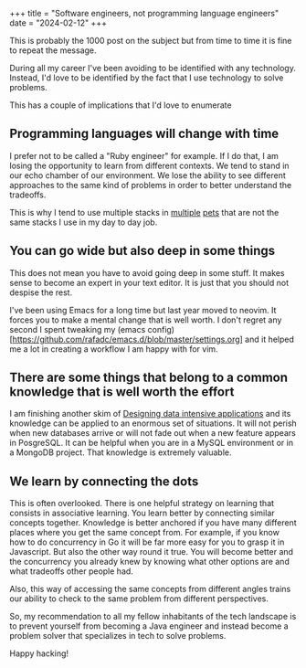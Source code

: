 +++
title = "Software engineers, not programming language engineers"
date = "2024-02-12"
+++

This is probably the 1000 post on the subject but from time to time it is fine to repeat the message.

During all my career I've been avoiding to be identified with any technology. Instead, I'd love to be identified by the fact that I use technology to solve problems.

This has a couple of implications that I'd love to enumerate

## Programming languages will change with time

I prefer not to be called a "Ruby engineer" for example. If I do that, I am losing the opportunity to learn from different contexts. We tend to stand in our echo chamber of our environment. We lose the ability to see different approaches to the same kind of problems in order to better understand the tradeoffs.

This is why I tend to use multiple stacks in [multiple](https://github.com/rafadc/micropomo) [pets](https://github.com/rafadc/library.joy.pm) that are not the same stacks I use in my day to day job.

## You can go wide but also deep in some things

This does not mean you have to avoid going deep in some stuff. It makes sense to become an expert in your text editor. It is just that you should not despise the rest.

I've been using Emacs for a long time but last year moved to neovim. It forces you to make a mental change that is well worth. I don't regret any second I spent tweaking my (emacs config)[https://github.com/rafadc/emacs.d/blob/master/settings.org] and it helped me a lot in creating a workflow I am happy with for vim.

## There are some things that belong to a common knowledge that is well worth the effort

I am finishing another skim of [Designing data intensive applications](https://github.com/rafadc/emacs.d/blob/master/settings.org) and its knowledge can be applied to an enormous set of situations. It will not perish when new databases arrive or will not fade out when a new feature appears in PosgreSQL. It can be helpful when you are in a MySQL environment or in a MongoDB project. That knowledge is extremely valuable.

## We learn by connecting the dots

This is often overlooked. There is one helpful strategy on learning that consists in associative learning. You learn better by connecting similar concepts together. Knowledge is better anchored if you have many different places where you get the same concept from. For example, if you know how to do concurrency in Go it will be far more easy for you to grasp it in Javascript. But also the other way round it true. You will become better and the concurrency you already knew by knowing what other options are and what tradeoffs other people had.

Also, this way of accessing the same concepts from different angles trains our ability to check to the same problem from different perspectives.

So, my recommendation to all my fellow inhabitants of the tech landscape is to prevent yourself from becoming a Java engineer and instead become a problem solver that specializes in tech to solve problems.

Happy hacking!
